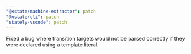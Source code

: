 ```yaml
---
"@xstate/machine-extractor": patch
"@xstate/cli": patch
"stately-vscode": patch
---
```


Fixed a bug where transition targets would not be parsed correctly if they were declared using a template literal.
